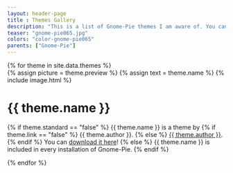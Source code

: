 ```yaml
---
layout: header-page
title : Themes Gallery
description: "This is a list of Gnome-Pie themes I am aware of. You can download several themes here! If you discovered or created a new theme and want this theme to be added to the gallery, just send a link to <a href='mailto:code@simonschneegans.de'>code@simonschneegans.de</a> or drop a note in the commment section of the <a href='news/2016/07/17/gnome-pie-themes'>announcement post</a>!"
teaser: "gnome-pie065.jpg"
colors: "color-gnome-pie065"
parents: ["Gnome-Pie"]
---
```


<div class="row">
  {% for theme in site.data.themes %}
  <div class="col xl4 l6 m6 s12">
    <div class="gallery-item">
      {% assign picture = theme.preview %}
      {% assign text = theme.name %}
      {% include image.html %}
      <div class="caption">
        <h1>
          {{ theme.name }}
        </h1>
        <p>
          {% if theme.standard == "false" %}
            {{ theme.name }} is a theme by
            {% if theme.link == "false" %}
              {{ theme.author }}.
            {% else %}
              <a href="{{ theme.link }}" target="_blank">{{ theme.author }}</a>.
            {% endif %}
            You can <a href="/assets/files/gnome-pie-themes/{{ theme.file }}">download it here</a>!
          {% else %}
            {{ theme.name }} is included in every installation of Gnome-Pie.
          {% endif %}
        </p>
      </div>
    </div>
  </div>
  {% endfor %}
</div>
